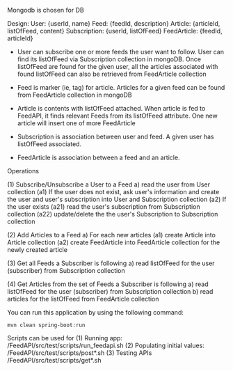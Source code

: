 Mongodb is chosen for DB

Design:
User: {userId, name}
Feed: {feedId, description}
Article: {articleId, listOfFeed, content}
Subscription: {userId, listOfFeed}
FeedArticle: {feedId, articleId} 

- User can subscribe one or more feeds the user want to follow. User can find its listOfFeed via Subscription collection in mongoDB. Once listOfFeed are found for the given user, all the articles associated with found listOfFeed can also be retrieved from FeedArticle collection

- Feed is marker (ie, tag) for article. Articles for a given feed can be found from FeedArticle collection in mongoDB

- Article is contents with listOfFeed attached. When article is fed to FeedAPI, it finds relevant Feeds from its listOfFeed attribute. One new article will insert one of more FeedArticle

- Subscription is association between user and feed. A given user has listOfFeed associated.

- FeedArticle is association between a feed and an article. 


Operations

  (1) Subscribe/Unsubscribe a User to a Feed
      a) read the user from User collection
      	(a1) If the user does not exist, ask user's information and create the user and user's subscription into User and Subscription collection
      	(a2) If the user exists
		      (a21) read the user's subscription from Subscription collection
		      (a22) update/delete the the user's Subscription to Subscription collection
      
  (2) Add Articles to a Feed
      a) For each new articles
        (a1) create Article into Article collection
        (a2) create FeedArticle into FeedArticle collection for the newly created article
  
  (3) Get all Feeds a Subscriber is following
      a) read listOfFeed for the user (subscriber) from Subscription collection
  
  (4) Get Articles from the set of Feeds a Subscriber is following
      a) read listOfFeed for the user (subscriber) from Subscription collection
      b) read articles for the listOfFeed from FeedArticle collection  
	
You can run this application by using the following command:

    mvn clean spring-boot:run
    
 Scripts can be used for
 (1) Running app:   
   /FeedAPI/src/test/scripts/run_feedapi.sh
 (2) Populating initial values: 
   /FeedAPI/src/test/scripts/post*.sh
 (3) Testing APIs
  /FeedAPI/src/test/scripts/get*.sh
    